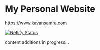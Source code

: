 # My Personal Website

https://www.kavansamra.com

[![Netlify Status](https://api.netlify.com/api/v1/badges/ccb34e61-42cb-4b53-8cbe-d55dc5515a5d/deploy-status)](https://app.netlify.com/sites/festive-lichterman-3407a0/deploys)

content additions in progress...